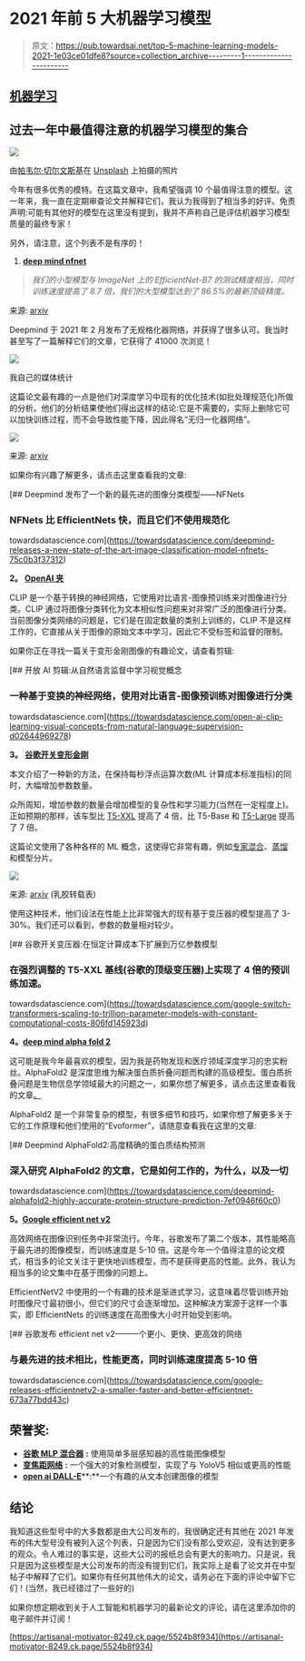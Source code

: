 # 2021 年前 5 大机器学习模型

> 原文：<https://pub.towardsai.net/top-5-machine-learning-models-2021-1e03ce01dfe8?source=collection_archive---------1----------------------->

## [机器学习](https://towardsai.net/p/category/machine-learning)

## 过去一年中最值得注意的机器学习模型的集合

![](img/7adc3f34b8403c44aeb76c2a450dbe9e.png)

由[帕韦尔·切尔文斯基](https://unsplash.com/@pawel_czerwinski?utm_source=medium&utm_medium=referral)在 [Unsplash](https://unsplash.com?utm_source=medium&utm_medium=referral) 上拍摄的照片

今年有很多优秀的模特。在这篇文章中，我希望强调 10 个最值得注意的模型。这一年来，我一直在定期审查论文并解释它们，我认为我得到了相当多的好评。免责声明:可能有其他好的模型在这里没有提到，我并不声称自己是评估机器学习模型质量的最终专家！

另外，请注意，这个列表不是有序的！

1.  [**deep mind nfnet**](https://towardsdatascience.com/deepmind-releases-a-new-state-of-the-art-image-classification-model-nfnets-75c0b3f37312)

> *我们的小型模型与 ImageNet 上的 EfficientNet-B7 的测试精度相当，同时训练速度提高了 8.7 倍，我们的大型模型达到了 86.5%的最新顶级精度。*

来源: [arxiv](https://arxiv.org/abs/2102.06171)

Deepmind 于 2021 年 2 月发布了无规格化器网络，并获得了很多认可。我当时甚至写了一篇解释它们的文章，它获得了 41000 次浏览！

![](img/72a8b9de45180507a836fc76856dcd4c.png)

我自己的媒体统计

这篇论文最有趣的一点是他们对深度学习中现有的优化技术(如批处理规范化)所做的分析。他们的分析结果使他们得出这样的结论:它是不需要的，实际上删除它可以加快训练过程，而不会导致性能下降，因此得名“无归一化器网络”。

![](img/955af1a4b04c82da3342e8519a53d0dd.png)

来源: [arxiv](https://arxiv.org/abs/2102.06171)

如果你有兴趣了解更多，请点击这里查看我的文章:

[](https://towardsdatascience.com/deepmind-releases-a-new-state-of-the-art-image-classification-model-nfnets-75c0b3f37312) [## Deepmind 发布了一个新的最先进的图像分类模型——NFNets

### NFNets 比 EfficientNets 快，而且它们不使用规范化

towardsdatascience.com](https://towardsdatascience.com/deepmind-releases-a-new-state-of-the-art-image-classification-model-nfnets-75c0b3f37312) 

**2。** [**OpenAI 夹**](https://towardsdatascience.com/open-ai-clip-learning-visual-concepts-from-natural-language-supervision-d02644969278)

CLIP 是一个基于转换的神经网络，它使用对比语言-图像预训练来对图像进行分类。CLIP 通过将图像分类转化为文本相似性问题来对非常广泛的图像进行分类。当前图像分类网络的问题是，它们是在固定数量的类别上训练的，CLIP 不是这样工作的，它直接从关于图像的原始文本中学习，因此它不受标签和监督的限制。

如果你正在寻找一篇关于变形金刚图像的有趣论文，请查看剪辑:

[](https://towardsdatascience.com/open-ai-clip-learning-visual-concepts-from-natural-language-supervision-d02644969278) [## 开放 AI 剪辑:从自然语言监督中学习视觉概念

### 一种基于变换的神经网络，使用对比语言-图像预训练对图像进行分类

towardsdatascience.com](https://towardsdatascience.com/open-ai-clip-learning-visual-concepts-from-natural-language-supervision-d02644969278) 

**3。** [**谷歌开关变形金刚**](https://towardsdatascience.com/google-switch-transformers-scaling-to-trillion-parameter-models-with-constant-computational-costs-806fd145923d)

本文介绍了一种新的方法，在保持每秒浮点运算次数(ML 计算成本标准指标)的同时，大幅增加参数数量。

众所周知，增加参数的数量会增加模型的复杂性和学习能力(当然在一定程度上)。正如预期的那样，该车型比 [T5-XXL](https://huggingface.co/google/t5-xxl-ssm) 提高了 4 倍，比 T5-Base 和 [T5-Large](https://huggingface.co/t5-large) 提高了 7 倍。

这篇论文使用了各种各样的 ML 概念，这使得它非常有趣，例如[专家混合](https://machinelearningmastery.com/mixture-of-experts/)、[蒸馏](https://en.wikipedia.org/wiki/Knowledge_distillation#:~:text=In%20machine%20learning%2C%20knowledge%20distillation,might%20not%20be%20fully%20utilized.)和模型分片。

![](img/6dcb11129fd6e4dbcd464413d9b71e94.png)

来源: [arxiv](https://arxiv.org/abs/2101.03961) (乳胶转载表)

使用这种技术，他们设法在性能上比非常强大的现有基于变压器的模型提高了 3-30%。我们还可以看到，参数的数量相对较少。

[](https://towardsdatascience.com/google-switch-transformers-scaling-to-trillion-parameter-models-with-constant-computational-costs-806fd145923d) [## 谷歌开关变压器:在恒定计算成本下扩展到万亿参数模型

### 在强烈调整的 T5-XXL 基线(谷歌的顶级变压器)上实现了 4 倍的预训练加速。

towardsdatascience.com](https://towardsdatascience.com/google-switch-transformers-scaling-to-trillion-parameter-models-with-constant-computational-costs-806fd145923d) 

**4。**[**deep mind alpha fold 2**](https://towardsdatascience.com/deepmind-alphafold2-highly-accurate-protein-structure-prediction-7ef0946f60c0)

这可能是我今年最喜欢的模型，因为我是药物发现和医疗领域深度学习的忠实粉丝。AlphaFold2 是深度思维为解决蛋白质折叠问题而构建的高级模型。蛋白质折叠问题是生物信息学领域最大的问题之一，如果你想了解更多，请点击这里查看我的文章[。](https://ai.plainenglish.io/what-solving-the-protein-folding-problem-actually-means-a94ee2121a98)

AlphaFold2 是一个非常复杂的模型，有很多细节和技巧，如果你想了解更多关于它的工作原理和他们使用的“Evoformer”，请随意查看我在这里的文章:

[](https://towardsdatascience.com/deepmind-alphafold2-highly-accurate-protein-structure-prediction-7ef0946f60c0) [## Deepmind AlphaFold2:高度精确的蛋白质结构预测

### 深入研究 AlphaFold2 的文章，它是如何工作的，为什么，以及一切

towardsdatascience.com](https://towardsdatascience.com/deepmind-alphafold2-highly-accurate-protein-structure-prediction-7ef0946f60c0) 

**5。**[**Google efficient net v2**](https://towardsdatascience.com/google-releases-efficientnetv2-a-smaller-faster-and-better-efficientnet-673a77bdd43c)

高效网络在图像识别任务中非常流行。今年，谷歌发布了第二个版本，其性能略高于最先进的图像模型，而训练速度是 5-10 倍。这是今年一个值得注意的论文模式，相当多的论文关注于更快地训练模型，而不是获得更高的性能。此外，我认为相当多的论文集中在基于图像的问题上。

EfficientNetV2 中使用的一个有趣的技术是渐进式学习，这意味着尽管训练开始时图像尺寸最初很小，但它们的尺寸会逐渐增加。这种解决方案源于这样一个事实，即 EfficientNets 的训练速度在高图像大小时开始受到影响。

[](https://towardsdatascience.com/google-releases-efficientnetv2-a-smaller-faster-and-better-efficientnet-673a77bdd43c) [## 谷歌发布 efficient net v2——一个更小、更快、更高效的网络

### 与最先进的技术相比，性能更高，同时训练速度提高 5-10 倍

towardsdatascience.com](https://towardsdatascience.com/google-releases-efficientnetv2-a-smaller-faster-and-better-efficientnet-673a77bdd43c) 

## 荣誉奖:

*   [**谷歌 MLP 混合器**](https://towardsdatascience.com/google-releases-mlp-mixer-an-all-mlp-architecture-for-vision-824fac3e788c) **:** 使用简单多层感知器的高性能图像模型
*   [**变焦距网络**](https://towardsdatascience.com/varifocalnet-vf-net-new-state-of-the-art-object-detection-network-a1d54e0f7c1e) **:** 一个强大的对象检测模型，实现了与 YoloV5 相似或更高的性能
*   [**open ai DALL-E**](https://openai.com/blog/dall-e/)**:**一个有趣的从文本创建图像的模型

## **结论**

我知道这些型号中的大多数都是由大公司发布的，我很确定还有其他在 2021 年发布的伟大型号没有被列入这个列表，只是因为它们没有那么受欢迎，没有达到更多的观众。令人难过的事实是，这些大公司的报纸总会有更大的影响力。只是说，我只是因为这些模型是大公司发布的而没有提到它们，我实际上是看了论文并在中型帖子中解释了它们。如果你有任何其他伟大的论文，请务必在下面的评论中留下它们！(当然，我已经错过了一些好的)

如果你想定期收到关于人工智能和机器学习的最新论文的评论，请在这里添加你的电子邮件并订阅！

[https://artisanal-motivator-8249.ck.page/5524b8f934](https://artisanal-motivator-8249.ck.page/5524b8f934)
